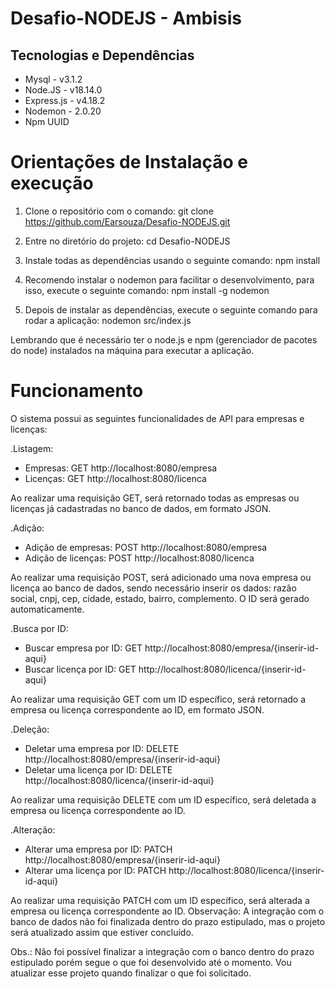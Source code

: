 # Desafio-NODEJS - Ambisis

## Tecnologias e Dependências
- Mysql - v3.1.2
- Node.JS - v18.14.0
- Express.js - v4.18.2
- Nodemon - 2.0.20
- Npm UUID 

# Orientações de Instalação e execução

1. Clone o repositório com o comando:
git clone https://github.com/Earsouza/Desafio-NODEJS.git

2. Entre no diretório do projeto:
cd Desafio-NODEJS

3. Instale todas as dependências usando o seguinte comando:
npm install

4. Recomendo instalar o nodemon para facilitar o desenvolvimento, para isso, execute o seguinte comando:
npm install -g nodemon

5. Depois de instalar as dependências, execute o seguinte comando para rodar a aplicação:
nodemon src/index.js

Lembrando que é necessário ter o node.js e npm (gerenciador de pacotes do node) instalados na máquina para executar a aplicação.

# Funcionamento 

O sistema possui as seguintes funcionalidades de API para empresas e licenças:

.Listagem:
- Empresas: GET http://localhost:8080/empresa
- Licenças: GET http://localhost:8080/licenca

Ao realizar uma requisição GET, será retornado todas as empresas ou licenças já cadastradas no banco de dados, em formato JSON.

.Adição:
- Adição de empresas: POST http://localhost:8080/empresa
- Adição de licenças: POST http://localhost:8080/licenca

Ao realizar uma requisição POST, será adicionado uma nova empresa ou licença ao banco de dados, sendo necessário inserir os dados: razão social, cnpj, cep, cidade, estado, bairro, complemento. O ID será gerado automaticamente.

.Busca por ID:
- Buscar empresa por ID: GET http://localhost:8080/empresa/{inserir-id-aqui}
- Buscar licença por ID: GET http://localhost:8080/licenca/{inserir-id-aqui}

Ao realizar uma requisição GET com um ID específico, será retornado a empresa ou licença correspondente ao ID, em formato JSON.

.Deleção:
- Deletar uma empresa por ID: DELETE http://localhost:8080/empresa/{inserir-id-aqui}
- Deletar uma licença por ID: DELETE http://localhost:8080/licenca/{inserir-id-aqui}

Ao realizar uma requisição DELETE com um ID específico, será deletada a empresa ou licença correspondente ao ID.

.Alteração:
- Alterar uma empresa por ID: PATCH http://localhost:8080/empresa/{inserir-id-aqui}
- Alterar uma licença por ID: PATCH http://localhost:8080/licenca/{inserir-id-aqui}

Ao realizar uma requisição PATCH com um ID específico, será alterada a empresa ou licença correspondente ao ID.
Observação: A integração com o banco de dados não foi finalizada dentro do prazo estipulado, mas o projeto será atualizado assim que estiver concluído.

Obs.: Não foi possível finalizar a integração com o banco dentro do prazo estipulado porém segue o que foi desenvolvido até o momento. Vou atualizar esse projeto quando finalizar o que foi solicitado. 

